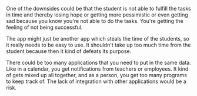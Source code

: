 One of the downsides could be that the student is not able to fulfill the tasks in time and thereby losing hope or getting more pessimistic or even getting sad because you know you're not able to do the tasks. You're getting the feeling of not being successful.

The app might just be another app which steals the time of the students, so it really needs to be easy to use. It shouldn't take up too much time from the student because then it kind of defeats its purpose.

There could be too many applications that you need to put in the same data. Like in a calendar, you get notifications from teachers or employees. It kind of gets mixed up all together, and as a person, you get too many programs to keep track of. The lack of integration with other applications would be a risk.